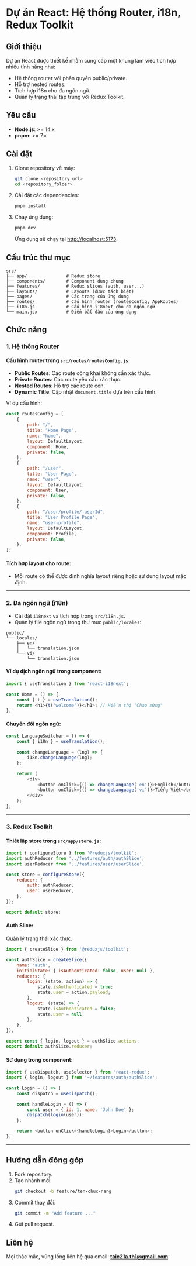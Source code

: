 # Dự án React: Hệ thống Router, i18n, Redux Toolkit

## Giới thiệu
Dự án React được thiết kế nhằm cung cấp một khung làm việc tích hợp nhiều tính năng như:
- Hệ thống router với phân quyền public/private.
- Hỗ trợ nested routes.
- Tích hợp i18n cho đa ngôn ngữ.
- Quản lý trạng thái tập trung với Redux Toolkit.

## Yêu cầu
- **Node.js**: >= 14.x
- **pnpm**: >= 7.x

## Cài đặt
1. Clone repository về máy:
   ```bash
   git clone <repository_url>
   cd <repository_folder>
   ```
2. Cài đặt các dependencies:
   ```bash
   pnpm install
   ```
3. Chạy ứng dụng:
   ```bash
   pnpm dev
   ```
   Ứng dụng sẽ chạy tại [http://localhost:5173](http://localhost:5173).

## Cấu trúc thư mục
```plaintext
src/
├── app/               # Redux store
├── components/        # Component dùng chung
├── features/          # Redux slices (auth, user...)
├── layouts/           # Layouts (được tách biệt)
├── pages/             # Các trang của ứng dụng
├── routes/            # Cấu hình router (routesConfig, AppRoutes)
├── i18n.js            # Cấu hình i18next cho đa ngôn ngữ
└── main.jsx           # Điểm bắt đầu của ứng dụng
```

## Chức năng

### 1. Hệ thống Router
#### Cấu hình router trong `src/routes/routesConfig.js`:
- **Public Routes**: Các route công khai không cần xác thực.
- **Private Routes**: Các route yêu cầu xác thực.
- **Nested Routes**: Hỗ trợ các route con.
- **Dynamic Title**: Cập nhật `document.title` dựa trên cấu hình.

Ví dụ cấu hình:
```javascript
const routesConfig = [
    {
        path: "/",
        title: "Home Page",
        name: "home",
        layout: DefaultLayout,
        component: Home,
        private: false,
    },
    {
        path: "/user",
        title: "User Page",
        name: "user",
        layout: DefaultLayout,
        component: User,
        private: false,
    },
    {
        path: "/user/profile/:userId",
        title: "User Profile Page",
        name: "user-profile",
        layout: DefaultLayout,
        component: Profile,
        private: false,
    },
];
```
#### Tích hợp layout cho route:
- Mỗi route có thể được định nghĩa layout riêng hoặc sử dụng layout mặc định.

---

### 2. Đa ngôn ngữ (i18n)
- Cài đặt `i18next` và tích hợp trong `src/i18n.js`.
- Quản lý file ngôn ngữ trong thư mục `public/locales`:
```plaintext
public/
└── locales/
    ├── en/
    │   └── translation.json
    └── vi/
        └── translation.json
```
#### Ví dụ dịch ngôn ngữ trong component:
```javascript
import { useTranslation } from 'react-i18next';

const Home = () => {
    const { t } = useTranslation();
    return <h1>{t('welcome')}</h1>; // Hiển thị "Chào mừng"
};
```
#### Chuyển đổi ngôn ngữ:
```javascript
const LanguageSwitcher = () => {
    const { i18n } = useTranslation();

    const changeLanguage = (lng) => {
        i18n.changeLanguage(lng);
    };

    return (
        <div>
            <button onClick={() => changeLanguage('en')}>English</button>
            <button onClick={() => changeLanguage('vi')}>Tiếng Việt</button>
        </div>
    );
};
```

---

### 3. Redux Toolkit
#### Thiết lập store trong `src/app/store.js`:
```javascript
import { configureStore } from '@reduxjs/toolkit';
import authReducer from '../features/auth/authSlice';
import userReducer from '../features/user/userSlice';

const store = configureStore({
    reducer: {
        auth: authReducer,
        user: userReducer,
    },
});

export default store;
```
#### Auth Slice:
Quản lý trạng thái xác thực.
```javascript
import { createSlice } from '@reduxjs/toolkit';

const authSlice = createSlice({
    name: 'auth',
    initialState: { isAuthenticated: false, user: null },
    reducers: {
        login: (state, action) => {
            state.isAuthenticated = true;
            state.user = action.payload;
        },
        logout: (state) => {
            state.isAuthenticated = false;
            state.user = null;
        },
    },
});

export const { login, logout } = authSlice.actions;
export default authSlice.reducer;
```
#### Sử dụng trong component:
```javascript
import { useDispatch, useSelector } from 'react-redux';
import { login, logout } from '~/features/auth/authSlice';

const Login = () => {
    const dispatch = useDispatch();

    const handleLogin = () => {
        const user = { id: 1, name: 'John Doe' };
        dispatch(login(user));
    };

    return <button onClick={handleLogin}>Login</button>;
};
```
---

## Hướng dẫn đóng góp
1. Fork repository.
2. Tạo nhánh mới:
   ```bash
   git checkout -b feature/ten-chuc-nang
   ```
3. Commit thay đổi:
   ```bash
   git commit -m "Add feature ..."
   ```
4. Gửi pull request.

## Liên hệ
Mọi thắc mắc, vũng lống liên hệ qua email: **taic21a.th1@gmail.com**.

